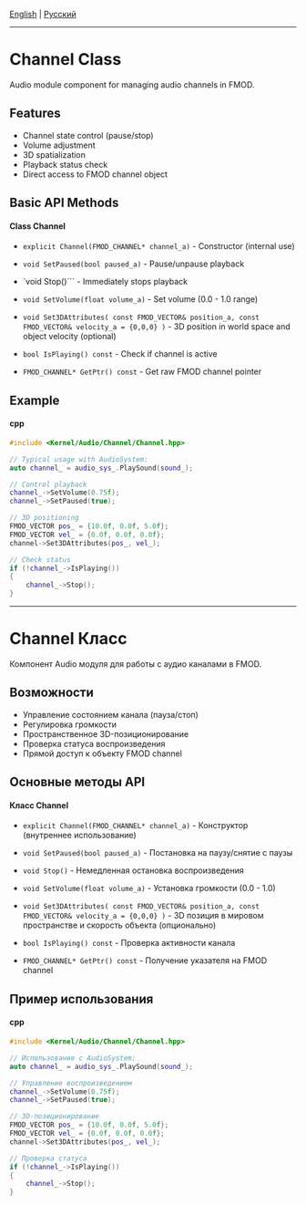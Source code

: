 [English](#en) | [Русский](#ru)

---

<a id="en"></a>
# Channel Class

Audio module component for managing audio channels in FMOD.

## Features
- Channel state control (pause/stop)
- Volume adjustment
- 3D spatialization
- Playback status check
- Direct access to FMOD channel object

## Basic API Methods
#### Class Channel
- `explicit Channel(FMOD_CHANNEL* channel_a)` - Constructor (internal use)
- `void SetPaused(bool paused_a)` - Pause/unpause playback
- `void Stop()``` - Immediately stops playback
- `void SetVolume(float volume_a)` - Set volume (0.0 - 1.0 range)
- `void Set3DAttributes(
        const FMOD_VECTOR& position_a,
        const FMOD_VECTOR& velocity_a = {0,0,0}
)` - 3D position in world space and object velocity (optional)

- `bool IsPlaying() const` - Check if channel is active
- `FMOD_CHANNEL* GetPtr() const` - Get raw FMOD channel pointer

## Example
#### cpp
```cpp
#include <Kernel/Audio/Channel/Channel.hpp>

// Typical usage with AudioSystem:
auto channel_ = audio_sys_.PlaySound(sound_);

// Control playback
channel_->SetVolume(0.75f);
channel_->SetPaused(true); 

// 3D positioning
FMOD_VECTOR pos_ = {10.0f, 0.0f, 5.0f};
FMOD_VECTOR vel_ = {0.0f, 0.0f, 0.0f};
channel->Set3DAttributes(pos_, vel_);

// Check status
if (!channel_->IsPlaying())
{
    channel_->Stop();
}
``` 

---

<a id="ru"></a>
# Channel Класс

Компонент Audio модуля для работы с аудио каналами в FMOD.

## Возможности
- Управление состоянием канала (пауза/стоп)
- Регулировка громкости
- Пространственное 3D-позиционирование
- Проверка статуса воспроизведения
- Прямой доступ к объекту FMOD channel

## Основные методы API
#### Класс Channel
- `explicit Channel(FMOD_CHANNEL* channel_a)` - Конструктор (внутреннее использование)
- `void SetPaused(bool paused_a)` - Постановка на паузу/снятие с паузы
- `void Stop()` - Немедленная остановка воспроизведения
- `void SetVolume(float volume_a)` - Установка громкости (0.0 - 1.0)
- `void Set3DAttributes(
        const FMOD_VECTOR& position_a,
        const FMOD_VECTOR& velocity_a = {0,0,0}
)` - 3D позиция в мировом пространстве и скорость объекта (опционально)

- `bool IsPlaying() const` - Проверка активности канала
- `FMOD_CHANNEL* GetPtr() const` - Получение указателя на FMOD channel

## Пример использования
#### cpp
```cpp
#include <Kernel/Audio/Channel/Channel.hpp>

// Использование с AudioSystem:
auto channel_ = audio_sys_.PlaySound(sound_);

// Управление воспроизведением
channel_->SetVolume(0.75f);
channel_->SetPaused(true); 

// 3D-позиционирование
FMOD_VECTOR pos_ = {10.0f, 0.0f, 5.0f};
FMOD_VECTOR vel_ = {0.0f, 0.0f, 0.0f};
channel->Set3DAttributes(pos_, vel_);

// Проверка статуса
if (!channel_->IsPlaying())
{
    channel_->Stop();
}
```